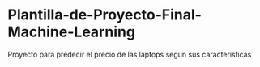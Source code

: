 # Plantilla-de-Proyecto-Final-Machine-Learning
Proyecto para predecir el precio de las laptops según sus características
